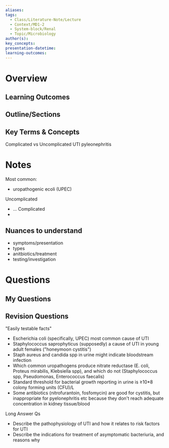 ```yaml
---
aliases:
tags:
  - Class/Literature-Note/Lecture
  - Context/MD1-2
  - System-block/Renal
  - Topic/Microbiology
author(s):
key_concepts:
presentation-datetime:
learning-outcomes:
---
```



# Overview
## Learning Outcomes

## Outline/Sections

## Key Terms & Concepts
Complicated vs Uncomplicated UTI
pyleonephritis
# Notes
Most common:
- uropathogenic ecoli (UPEC)

Uncomplicated
- ...
Complicated
- 

## Nuances to understand
- symptoms/presentation
- types
- anitbiotics/treatment
- testing/investigation
# Questions

## My Questions
## Revision Questions
"Easily testable facts"
- Escherichia coli (specifically, UPEC) most common cause of UTI
- Staphylococcus saprophyticus (supposedly) a cause of UTI in young adult females ("honeymoon cystitis")
- Staph aureus and candida spp in urine might indicate bloodstream infection
- Which common uropathogens produce nitrate reductase (E. coli, Proteus mirabilis, Klebsiella spp), and which do not (Staphylococcus spp, Pseudomonas, Enterococcus faecalis)
- Standard threshold for bacterial growth reporting in urine is ≥10*8 colony forming units (CFU)/L
- Some antibiotics (nitrofurantoin, fosfomycin) are good for cystitis, but inappropriate for pyelonephritis etc because they don't reach adequate concentration in kidney tissue/blood

Long Answer Qs
- Describe the pathophysiology of UTI and how it relates to risk factors for UTI
- Describe the indications for treatment of asymptomatic bacteriuria, and reasons why


